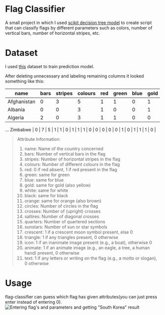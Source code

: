 # Flag Classifier
A small project in which I used [scikit decision tree model](https://scikit-learn.org/stable/modules/tree.html) to create script that can classify flags by different parameters such as colors, number of vertical bars, number of horizontal stripes, etc.

# Dataset
I used [this](https://archive.ics.uci.edu/ml/datasets/Flags) dataset to train prediction model.

After deleting unnecessary and labeling remaining columns it looked something like this:


| name | bars | stripes | colours | red | green | blue | gold |	white	| black |	orange	| circles |	crosses	| saltires |	quarters	| sunstars |	crescent |	triangle |	icon |	animate	| text |
| ---- | ---- | ------- | ------- | --- | ----- | ---- | ---- | ----- | ----- | ------- | ------- | ------- | -------- | ---------- | -------- |  -------- | --------- | ----- | -------- | ---- | 
Afghanistan	| 0 |	3 |	5 |	1 |	1 |	0 |	1 |	1 |	1 |	0 |	0 | 0 |	0 |	0 |	1 |	0 |	0 |	1 |	0 |	0 |
Albania	| 0 |	0 |	3 |	1 |	0 |	0 |	1 |	0 | 1 |	0 |	0 |	0 |	0 |	0 |	1 |	0 |	0 |	0 |	1 |	0 |
Algeria	| 2 |	0 |	3 |	1 |	1 |	0 |	0 |	1 |	0 |	0 |	0 |	0 |	0 |	0 |	1 |	1 |	0 |	0 |	0 |	0 |
...
Zimbabwe | 0 | 7 | 5 | 1 | 1 | 0 | 1 | 1 | 1 | 0 | 0 | 0 | 0 | 0 | 1 | 0 | 1 | 1 | 1 | 0 |

>Attribute Information:
>
>1. name:	Name of the country concerned 
>8. bars: Number of vertical bars in the flag 
>9. stripes: Number of horizontal stripes in the flag 
>10. colours: Number of different colours in the flag 
>11. red: 0 if red absent, 1 if red present in the flag 
>12. green: same for green 
>13. blue: same for blue 
>14. gold: same for gold (also yellow) 
>15. white: same for white 
>16. black: same for black 
>17. orange: same for orange (also brown) 
>19. circles: Number of circles in the flag 
>20. crosses: Number of (upright) crosses 
>21. saltires: Number of diagonal crosses 
>22. quarters: Number of quartered sections 
>23. sunstars: Number of sun or star symbols 
>24. crescent: 1 if a crescent moon symbol present, else 0 
>25. triangle: 1 if any triangles present, 0 otherwise 
>26. icon: 1 if an inanimate image present (e.g., a boat), otherwise 0 
>27. animate: 1 if an animate image (e.g., an eagle, a tree, a human hand) present, 0 otherwise 
>28. text: 1 if any letters or writing on the flag (e.g., a motto or slogan), 0 otherwise 

# Usage

flag-classifier can guess which flag has given attributes(you can just press enter instead of entering 0).
![Entering flag's and parameters and getting "South Korea" result](../master/Screenshot%20from%202019-01-05%2018-23-01.png)
